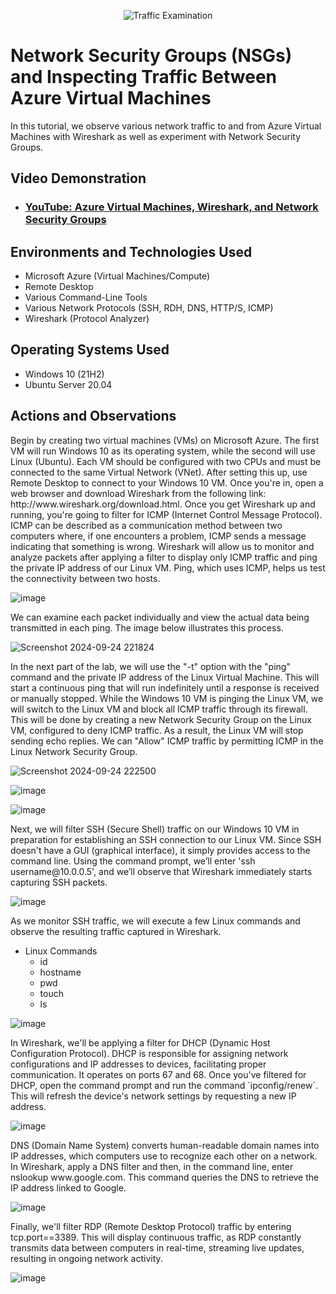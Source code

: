 <p align="center">
<img src="https://i.imgur.com/Ua7udoS.png" alt="Traffic Examination"/>
</p>

<h1>Network Security Groups (NSGs) and Inspecting Traffic Between Azure Virtual Machines</h1>
In this tutorial, we observe various network traffic to and from Azure Virtual Machines with Wireshark as well as experiment with Network Security Groups. <br />


<h2>Video Demonstration</h2>

- ### [YouTube: Azure Virtual Machines, Wireshark, and Network Security Groups](https://www.youtube.com)

<h2>Environments and Technologies Used</h2>

- Microsoft Azure (Virtual Machines/Compute)
- Remote Desktop
- Various Command-Line Tools
- Various Network Protocols (SSH, RDH, DNS, HTTP/S, ICMP)
- Wireshark (Protocol Analyzer)

<h2>Operating Systems Used </h2>

- Windows 10 (21H2)
- Ubuntu Server 20.04

<h2>Actions and Observations</h2>

<p>Begin by creating two virtual machines (VMs) on Microsoft Azure. The first VM will run Windows 10 as its operating system, while the second will use Linux (Ubuntu). Each VM should be configured with two CPUs and must be connected to the same Virtual Network (VNet). After setting this up, use Remote Desktop to connect to your Windows 10 VM. Once you're in, open a web browser and download Wireshark from the following link: http://www.wireshark.org/download.html. Once you get Wireshark up and running, you're going to filter for ICMP (Internet Control Message Protocol). ICMP can be described as a communication method between two computers where, if one encounters a problem, ICMP sends a message indicating that something is wrong. Wireshark will allow us to monitor and analyze packets after applying a filter to display only ICMP traffic and ping the private IP address of our Linux VM. Ping, which uses ICMP, helps us test the connectivity between two hosts.
</p>

![image](https://github.com/user-attachments/assets/94f5a5b4-fe27-4b4e-8b9b-8ab57a5e059a)


<p>We can examine each packet individually and view the actual data being transmitted in each ping. The image below illustrates this process.</p>

![Screenshot 2024-09-24 221824](https://github.com/user-attachments/assets/90c4b20d-b8ff-4e32-84bc-d7abe312b426)


<p>In the next part of the lab, we will use the "-t" option with the "ping" command and the private IP address of the Linux Virtual Machine. This will start a continuous ping that will run indefinitely until a response is received or manually stopped. While the Windows 10 VM is pinging the Linux VM, we will switch to the Linux VM and block all ICMP traffic through its firewall. This will be done by creating a new Network Security Group on the Linux VM, configured to deny ICMP traffic. As a result, the Linux VM will stop sending echo replies. We can "Allow" ICMP traffic by permitting ICMP in the Linux Network Security Group.</p>



![Screenshot 2024-09-24 222500](https://github.com/user-attachments/assets/43fff794-d96a-49fb-ac4b-0991c14224dd)

![image](https://github.com/user-attachments/assets/f5c47158-82d5-44ee-9990-ca770b20bcbf)

![image](https://github.com/user-attachments/assets/533f8a09-0e05-4f29-9e14-eb720d36da20)



<p>Next, we will filter SSH (Secure Shell) traffic on our Windows 10 VM in preparation for establishing an SSH connection to our Linux VM. Since SSH doesn't have a GUI (graphical interface), it simply provides access to the command line. Using the command prompt, we’ll enter 'ssh username@10.0.0.5', and we’ll observe that Wireshark immediately starts capturing SSH packets.</p>


![image](https://github.com/user-attachments/assets/eb58b4df-bd32-4e98-ac0d-54201099e958)



<p> As we monitor SSH traffic, we will execute a few Linux commands and observe the resulting traffic captured in Wireshark.

* Linux Commands
  * id
  * hostname
  * pwd
  * touch 
  * ls
<p/>


![image](https://github.com/user-attachments/assets/c0df6743-b7e0-4250-ac0e-04964aff9c9b)

<p>
In Wireshark, we'll be applying a filter for DHCP (Dynamic Host Configuration Protocol). DHCP is responsible for assigning network configurations and IP addresses to devices, facilitating proper communication. It operates on ports 67 and 68. Once you've filtered for DHCP, open the command prompt and run the command `ipconfig/renew`. This will refresh the device's network settings by requesting a new IP address.</p>

![image](https://github.com/user-attachments/assets/e058d3c9-7046-4a39-8879-696628835fb4)

<p>DNS (Domain Name System) converts human-readable domain names into IP addresses, which computers use to recognize each other on a network. In Wireshark, apply a DNS filter and then, in the command line, enter nslookup www.google.com. This command queries the DNS to retrieve the IP address linked to Google.</p>

![image](https://github.com/user-attachments/assets/fa97e09d-929f-4274-9025-d13c65b2ece9)

<p>Finally, we'll filter RDP (Remote Desktop Protocol) traffic by entering tcp.port==3389. This will display continuous traffic, as RDP constantly transmits data between computers in real-time, streaming live updates, resulting in ongoing network activity.</p>

![image](https://github.com/user-attachments/assets/83f4942a-ea59-4866-b90d-6866f603d1e2)


















